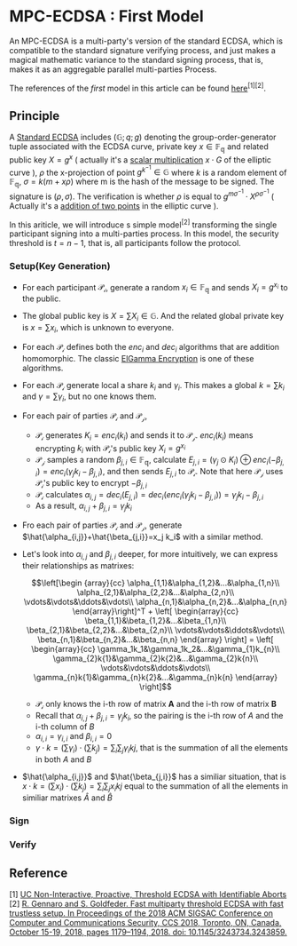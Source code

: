 # MPC-ECDSA : First Model
An MPC-ECDSA is a multi-party's version of the standard ECDSA, which is compatible to the standard signature verifying process, and just makes a magical mathematic variance to the standard signing process, that is, makes it as an aggregable parallel multi-parties Process.  

The references of the *first* model in this article can be found [here](#reference)<sup>[1][2]</sup>.  

## Principle
A [Standard ECDSA](https://en.wikipedia.org/wiki/Elliptic_Curve_Digital_Signature_Algorithm) includes $(\mathbb{G}; q; g)$ denoting the group-order-generator tuple associated with the ECDSA curve, private key $x\in \mathbb{F_{q}}$ and related public key $X=g^{x}$ ( actually it's a [scalar multiplication](../zk/Elliptic.md#scalar-multiplication) $x\cdot G$ of the elliptic curve ), $\rho$ the x-projection of point $g^{k^{-1}}\in\mathbb{G}$ where $k$ is a random element of $\mathbb{F_{q}}$, $\sigma=k(m+x\rho)$ where m is the hash of the message to be signed. The signature is $(\rho,\sigma)$. The verification is whether $\rho$ is equal to $g^{m\sigma^{-1}}\cdot X^{\rho\sigma^{-1}}$ ( Actually it's a [addition of two points](../zk/Elliptic.md#addition) in the elliptic curve ).  

In this ariticle, we will introduce s simple model<sup>[2]</sup> transforming the single participant signing into a multi-parties process. In this model, the security threshold is $t=n-1$, that is, all participants follow the protocol.

### Setup(Key Generation)
* For each participant $\mathcal{P_i}$, generate a random $x_i\in\mathbb{F_{q}}$ and sends $X_i=g^{x_i}$ to the public.  
* The global public key is $X=\sum{X_i}\in\mathbb{G}$. And the related global private key is $x=\sum{x_i}$, which is unknown to everyone.  
* For each $\mathcal{P_i}$ defines both the $enc_i$ and $dec_i$ algorithms that are addition homomorphic. The classic [ElGamma Encryption](https://en.wikipedia.org/wiki/Elliptic_Curve_Digital_Signature_Algorithm) is one of these algorithms.  
* For each $\mathcal{P_i}$ generate local a share $k_i$ and $\gamma_i$. This makes a global $k=\sum{k_i}$ and $\gamma=\sum{\gamma_i}$, but no one knows them.  
* For each pair of parties $\mathcal{P_i}$ and $\mathcal{P_j}$,  
    * $\mathcal{P_i}$ generates $K_i=enc_i(k_i)$ and sends it to $\mathcal{P_j}$. $enc_i(k_i)$ means encrypting $k_i$ with $\mathcal{P_i}$'s public key $X_i=g^{x_i}$
    * $\mathcal{P_j}$ samples a random $\beta_{j,i}\in\mathbb{F_q}$, calculate $E_{j,i}=(\gamma_j\odot K_i)\oplus enc_i(-\beta_{j,i})=enc_i(\gamma_j k_i - \beta_{j,i})$, and then sends $E_{j,i}$ to $\mathcal{P_i}$. Note that here $\mathcal{P_j}$ uses $\mathcal{P_i}$'s public key to encrypt $-\beta_{j,i}$
    * $\mathcal{P_i}$ calculates $\alpha_{i,j}=dec_i(E_{j,i})=dec_i(enc_i(\gamma_j k_i - \beta_{j,i}))=\gamma_j k_i - \beta_{j,i}$
    * As a result,  $\alpha_{i,j}+\beta_{j,i}=\gamma_j k_i$
* Fro each pair of parties $\mathcal{P_i}$ and $\mathcal{P_j}$, generate $\hat{\alpha_{i,j}}+\hat{\beta_{j,i}}=x_j k_i$ with a similar method.  
* Let's look into $\alpha_{i,j}$ and $\beta_{j,i}$ deeper, for more intuitively, we can express their relationships as matrixes:
    
    $$\left[\begin {array}{cc}
    \alpha_{1,1}&\alpha_{1,2}&...&\alpha_{1,n}\\
    \alpha_{2,1}&\alpha_{2,2}&...&\alpha_{2,n}\\
    \vdots&\vdots&\ddots&\vdots\\
    \alpha_{n,1}&\alpha_{n,2}&...&\alpha_{n,n}
    \end{array}\right]^T + \left[
    \begin{array}{cc}
    \beta_{1,1}&\beta_{1,2}&...&\beta_{1,n}\\
    \beta_{2,1}&\beta_{2,2}&...&\beta_{2,n}\\
    \vdots&\vdots&\ddots&\vdots\\
    \beta_{n,1}&\beta_{n,2}&...&\beta_{n,n}
    \end{array}
    \right] = \left[
    \begin{array}{cc}
    \gamma_1k_1&\gamma_1k_2&...&\gamma_{1}k_{n}\\
    \gamma_{2}k{1}&\gamma_{2}k{2}&...&\gamma_{2}k{n}\\
    \vdots&\vdots&\ddots&\vdots\\
    \gamma_{n}k{1}&\gamma_{n}k{2}&...&\gamma_{n}k{n}
    \end{array}
    \right]$$

    * $\mathcal{P_i}$ only knows the i-th row of matrix $\mathbf{A}$ and the i-th row of matrix $\mathbf{B}$
    * Recall that $\alpha_{i,j}+\beta_{j,i}=\gamma_j k_i$, so the pairing is the i-th row of $A$ and the i-th column of $B$
    * $\alpha_{i,i}=\gamma_{i,i}$ and $\beta_{i,i}=0$
    * $\gamma\cdot k=(\sum{\gamma_i})\cdot(\sum{k_j})=\sum_{i}\sum_{j}{\gamma_{i}k{j}}$, that is the summation of all the elements in both $A$ and $B$
* $\hat{\alpha_{i,j}}$ and $\hat{\beta_{j,i}}$ has a similiar situation, that is $x\cdot k=(\sum{x_i})\cdot(\sum{k_j})=\sum_{i}\sum_{j}{x_{i}k{j}}$ equal to the summation of all the elements in similiar matrixes $\hat{A}$ and $\hat{B}$


### Sign

### Verify

## Reference
[1] [UC Non-Interactive, Proactive, Threshold ECDSA with Identifiable Aborts](https://eprint.iacr.org/2021/060.pdf)  
[2] [R. Gennaro and S. Goldfeder. Fast multiparty threshold ECDSA with fast trustless setup. In Proceedings of the 2018 ACM SIGSAC Conference on Computer and Communications Security, CCS 2018, Toronto, ON, Canada, October 15-19, 2018, pages 1179–1194, 2018. doi: 10.1145/3243734.3243859.](https://doi.org/10.1145/3243734.3243859)
